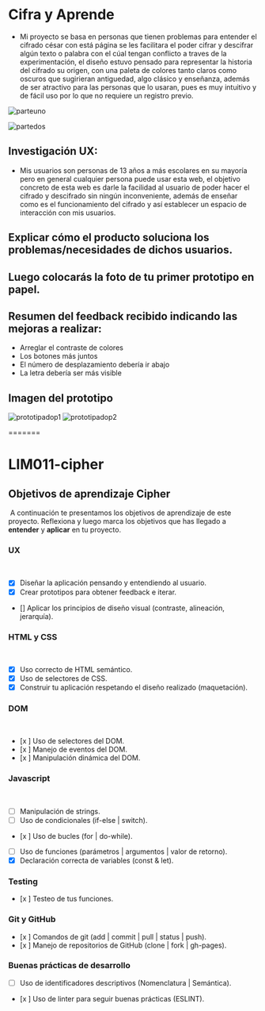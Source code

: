 
# Cifra y Aprende

* Mi proyecto se basa en personas que tienen problemas para entender el cifrado césar con está página se les facilitara el poder cifrar y descifrar algún texto o palabra con el cúal tengan conflicto a traves de la experimentación, el diseño estuvo pensado para representar la historia del cifrado su origen, con una paleta de colores tanto claros como oscuros que sugirieran antiguedad, algo clásico y enseñanza, además de ser atractivo para las personas que lo usaran, pues es muy intuitivo y de fácil uso por lo que no requiere un registro previo.

![parteuno](https://user-images.githubusercontent.com/51058777/66794048-9a86bc00-eec5-11e9-9701-f0d0888bb5ca.png)

![partedos](https://user-images.githubusercontent.com/51058777/66794055-9d81ac80-eec5-11e9-9189-534f6489ee7d.png)

## Investigación UX:

* Mis usuarios son personas de 13 años a más escolares en su mayoría pero en general cualquier persona puede usar esta web, el objetivo concreto de esta web es darle la facilidad al usuario de poder hacer el cifrado y descifrado sin ningún inconveniente, además de enseñar como es el funcionamiento del cifrado y así establecer un espacio de interacción con mis usuarios.
## Explicar cómo el producto soluciona los problemas/necesidades de dichos usuarios.
## Luego colocarás la foto de tu primer prototipo en papel.
## Resumen del feedback recibido indicando las mejoras a realizar:
 - Arreglar el contraste de colores
 - Los botones más juntos
 - El número de desplazamiento debería ir abajo
 - La letra debería ser más visible
## Imagen del prototipo
![prototipadop1](https://user-images.githubusercontent.com/51058777/66798650-50590700-eed4-11e9-8eeb-863735d660d2.png)
![prototipadop2](https://user-images.githubusercontent.com/51058777/66798654-54852480-eed4-11e9-9a2d-cd0505ca4b6f.png)

=======
# LIM011-cipher
## Objetivos de aprendizaje Cipher
​
A continuación te presentamos los objetivos de aprendizaje de este proyecto. Reflexiona y luego marca los objetivos que has llegado a **entender** y **aplicar** en tu proyecto.
​
### UX
​
- [x] Diseñar la aplicación pensando y entendiendo al usuario.
- [x] Crear prototipos para obtener feedback e iterar.
- [] Aplicar los principios de diseño visual (contraste, alineación, jerarquía).
​
### HTML y CSS
​
- [x] Uso correcto de HTML semántico.
- [x] Uso de selectores de CSS.
- [x] Construir tu aplicación respetando el diseño realizado (maquetación).
​
### DOM
​
- [x ] Uso de selectores del DOM.
- [x ] Manejo de eventos del DOM.
- [x ] Manipulación dinámica del DOM.
​
### Javascript
​
- [ ] Manipulación de strings.
- [ ] Uso de condicionales (if-else | switch).
- [x ] Uso de bucles (for | do-while).	
- [ ] Uso de funciones (parámetros | argumentos | valor de retorno).
- [x] Declaración correcta de variables (const & let).
​
### Testing
- [x ] Testeo de tus funciones.
​
### Git y GitHub
- [x ] Comandos de git (add | commit | pull | status | push).
- [x ] Manejo de repositorios de GitHub (clone | fork | gh-pages).
​
### Buenas prácticas de desarrollo
- [ ] Uso de identificadores descriptivos (Nomenclatura | Semántica).
- [x ] Uso de linter para seguir buenas prácticas (ESLINT).

